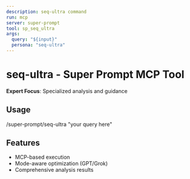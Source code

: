 ```yaml
---
description: seq-ultra command
run: mcp
server: super-prompt
tool: sp_seq_ultra
args:
  query: "${input}"
  persona: "seq-ultra"
---
```


# **seq-ultra - Super Prompt MCP Tool**

**Expert Focus**: Specialized analysis and guidance

## Usage
/super-prompt/seq-ultra "your query here"

## Features
- MCP-based execution
- Mode-aware optimization (GPT/Grok)
- Comprehensive analysis results
